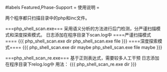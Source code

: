 #labels Featured,Phase-Support
= 使用说明 =

两个程序都只扫描目录中的php和inc文件。

===php_shell_scan.exe===
采用语义分析的方法进行后门检测，分严谨扫描模式和深度探索模式。
日志添加在程序目录下scan.log中
====严谨扫描模式 ====
{{{
	php_shell_scan.exe dir
	php_shell_scan.exe file
}}}
====深度探索模式====
{{{
	php_shell_scan.exe dir maybe
	php_shell_scan.exe file maybe
}}}

===php_shell_scan_re.exe===
基于正则表达式，需要较多人工干预
日志添加在程序目录下relog.log中
用法：
{{{
	php_shell_scan_re.exe dir
}}}
